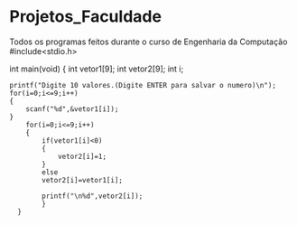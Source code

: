 # Projetos_Faculdade
Todos os programas feitos durante o curso de Engenharia da Computação
#include<stdio.h>

int main(void)
{
	int vetor1[9];
	int vetor2[9];
	int i;
	
	printf("Digite 10 valores.(Digite ENTER para salvar o numero)\n");
	for(i=0;i<=9;i++)
	{
		scanf("%d",&vetor1[i]);
	}
		for(i=0;i<=9;i++)
		{
			if(vetor1[i]<0)
			{
				vetor2[i]=1;
			}
			else
			vetor2[i]=vetor1[i];
			
			printf("\n%d",vetor2[i]);
			}	
      }
